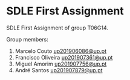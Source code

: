 # SDLE First Assignment

SDLE First Assignment of group T06G14.



Group members:

1. Marcelo Couto up201906086@up.pt
2. Francisco Oliveira up201907361@up.pt
3. Miguel Amorim up201907756@up.pt
4. André Santos up201907879@up.pt
